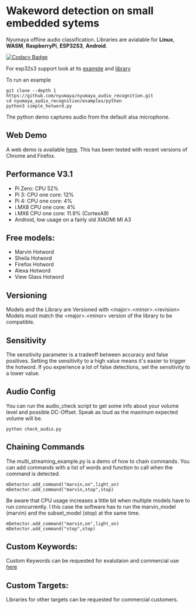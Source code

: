 # Wakeword detection on small embedded sytems
Nyumaya offline audio classification. Libraries are avialable for **Linux**, **WASM**, **RaspberryPi**, **ESP32S3**, **Android**.

[![Codacy Badge](https://app.codacy.com/project/badge/Grade/fa3ffbfff7fa4554acad93e044b24fdd)](https://www.codacy.com/gh/nyumaya/nyumaya_audio_recognition/dashboard?utm_source=github.com&amp;utm_medium=referral&amp;utm_content=nyumaya/nyumaya_audio_recognition&amp;utm_campaign=Badge_Grade)

For esp32s3 support look at its [example](https://github.com/nyumaya/nyumaya_esp32_s3_box) and [library](https://github.com/nyumaya/libnyumaya_esp32)

To run an example

```
git clone --depth 1 https://github.com/nyumaya/nyumaya_audio_recognition.git
cd nyumaya_audio_recognition/examples/python
python3 simple_hotword.py
```

The python demo captures audio from the default alsa microphone.


## Web Demo

A web demo is available [here](https://nyumaya.com/demo/). 
This has been tested with recent versions of Chrome and Firefox.

## Performance V3.1

- Pi Zero: CPU 52%
- Pi 3: CPU one core: 12%
- Pi 4: CPU one core: 4%
- i.MX8 CPU one core: 4%
- i.MX6 CPU one core: 11.9% (CortexA9)
- Android, low usage on a fairly old XIAOMI MI A3

## Free models:

- Marvin Hotword
- Sheila Hotword
- Firefox Hotword
- Alexa Hotword
- View Glass Hotword

## Versioning

Models and the Library are Versioned with \<major\>.\<minor\>.\<revision\>
Models must match the \<major\>.\<minor\> version of the library to be compatible.

## Sensitivity

The sensitivity parameter is a tradeoff between accuracy and false positives. Setting the sensitivity to a high value means it's easier to trigger the hotword. If you experience a lot of false detections, set the sensitivity to a lower value.


## Audio Config

You can run the audio_check script to get some info about your volume level and possible DC-Offset. Speak as loud as the maximum expected volume will be.
```
python check_audio.py
```

## Chaining Commands

The multi_streaming_example.py is a demo of how to chain commands.
You can add commands with a list of words and function to call when the command is detected.
```
mDetector.add_command("marvin,on",light_on)
mDetector.add_command("marvin,stop",stop)
```
Be aware that CPU usage increases a little bit when multiple models have to run concurrently. I this case the software has to run
the marvin_model (marvin) and the subset_model (stop) at the same time.
```
mDetector.add_command("marvin,on",light_on)
mDetector.add_command("stop",stop)
```

## Custom Keywords:

Custom Keywords can be requested for evalutaion and commercial use [here](https://nyumaya.com/requesting-custom-keywords/)

## Custom Targets:

Libraries for other targets can be requested for commercial customers.



